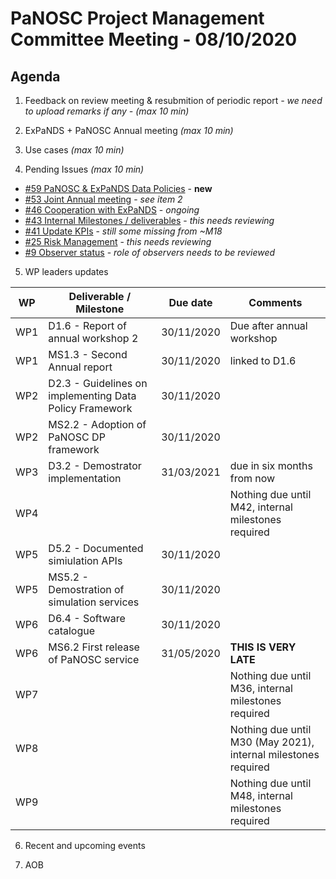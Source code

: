 PaNOSC Project Management Committee Meeting - 08/10/2020 
=========================================================

Agenda
------	

1. Feedback on review meeting & resubmition of periodic report *- we need to upload remarks if any - (max 10 min)*

2. ExPaNDS + PaNOSC Annual meeting *(max 10 min)*

3. Use cases *(max 10 min)*

4. Pending Issues *(max 10 min)*

* [#59 PaNOSC & ExPaNDS Data Policies](https://github.com/panosc-eu/panosc/issues/59) - **new**
* [#53 Joint Annual meeting](https://github.com/panosc-eu/panosc/issues/53) - *see item 2*
* [#46 Cooperation with ExPaNDS](https://github.com/panosc-eu/panosc/issues/46) - *ongoing*
* [#43 Internal Milestones / deliverables](https://github.com/panosc-eu/panosc/issues/43) - *this needs reviewing*
* [#41 Update KPIs](https://github.com/panosc-eu/panosc/issues/41) - *still some missing from ~M18*
* [#25 Risk Management](https://github.com/panosc-eu/panosc/issues/25) - *this needs reviewing*
* [#9 Observer status](https://github.com/panosc-eu/panosc/issues/9) - *role of observers needs to be reviewed*

5. WP leaders updates

| WP | Deliverable / Milestone | Due date | Comments |
| -- | --------- | -------- | -------- |
| WP1 | D1.6 - Report of annual workshop 2 | 30/11/2020 | Due after annual workshop |
| WP1 | MS1.3 - Second Annual report | 30/11/2020 | linked to D1.6 |
| WP2 | D2.3 - Guidelines on implementing Data Policy Framework | 30/11/2020 | |
| WP2 | MS2.2 - Adoption of PaNOSC DP framework | 30/11/2020 | |
| WP3 | D3.2 - Demostrator implementation | 31/03/2021 | due in six months from now |
| WP4 | | | Nothing due until M42, internal milestones required |
| WP5 | D5.2 - Documented simiulation APIs | 30/11/2020 | |
| WP5 | MS5.2 - Demostration of simulation services | 30/11/2020 | |
| WP6 | D6.4 - Software catalogue | 30/11/2020 | |
| WP6 | MS6.2 First release of PaNOSC service| 31/05/2020 | **THIS IS VERY LATE** |
| WP7 | | | Nothing due until M36, internal milestones required |
| WP8 | | | Nothing due until M30 (May 2021), internal milestones required |
| WP9 | | | Nothing due until M48, internal milestones required |

6. Recent and upcoming events

7. AOB




